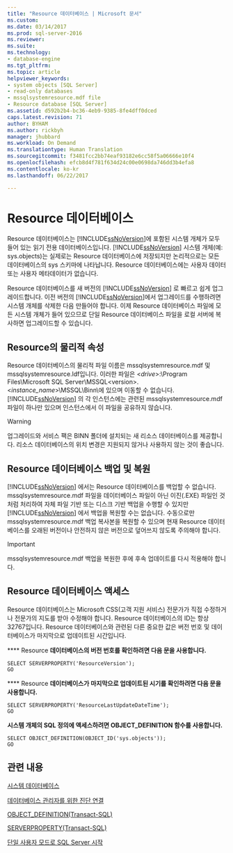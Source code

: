 ```yaml
---
title: "Resource 데이터베이스 | Microsoft 문서"
ms.custom: 
ms.date: 03/14/2017
ms.prod: sql-server-2016
ms.reviewer: 
ms.suite: 
ms.technology:
- database-engine
ms.tgt_pltfrm: 
ms.topic: article
helpviewer_keywords:
- system objects [SQL Server]
- read-only databases
- mssqlsystemresource.mdf file
- Resource database [SQL Server]
ms.assetid: d592b2b4-bc36-4eb9-9385-8fe4dff0dced
caps.latest.revision: 71
author: BYHAM
ms.author: rickbyh
manager: jhubbard
ms.workload: On Demand
ms.translationtype: Human Translation
ms.sourcegitcommit: f3481fcc2bb74eaf93182e6cc58f5a06666e10f4
ms.openlocfilehash: efcb8d4f781f634d24c00e0698da746dd3b4efa8
ms.contentlocale: ko-kr
ms.lasthandoff: 06/22/2017

---
```

# <a name="resource-database"></a>Resource 데이터베이스
  Resource 데이터베이스는 [!INCLUDE[ssNoVersion](../../includes/ssnoversion-md.md)]에 포함된 시스템 개체가 모두 들어 있는 읽기 전용 데이터베이스입니다. [!INCLUDE[ssNoVersion](../../includes/ssnoversion-md.md)] 시스템 개체(예: sys.objects)는 실제로는 Resource 데이터베이스에 저장되지만 논리적으로는 모든 데이터베이스의 sys 스키마에 나타납니다. Resource 데이터베이스에는 사용자 데이터 또는 사용자 메타데이터가 없습니다.  
  
 Resource 데이터베이스를 새 버전의 [!INCLUDE[ssNoVersion](../../includes/ssnoversion-md.md)] 로 빠르고 쉽게 업그레이드합니다. 이전 버전의 [!INCLUDE[ssNoVersion](../../includes/ssnoversion-md.md)]에서 업그레이드를 수행하려면 시스템 개체를 삭제한 다음 만들어야 합니다. 이제 Resource 데이터베이스 파일에 모든 시스템 개체가 들어 있으므로 단일 Resource 데이터베이스 파일을 로컬 서버에 복사하면 업그레이드할 수 있습니다.  
  
## <a name="physical-properties-of-resource"></a>Resource의 물리적 속성  
 Resource 데이터베이스의 물리적 파일 이름은 mssqlsystemresource.mdf 및 mssqlsystemresource.ldf입니다. 이러한 파일은 \<*drive*>:\Program Files\Microsoft SQL Server\MSSQL\<version>.\<*instance_name*>\MSSQL\Binn\에 있으며 이동할 수 없습니다. [!INCLUDE[ssNoVersion](../../includes/ssnoversion-md.md)] 의 각 인스턴스에는 관련된 mssqlsystemresource.mdf 파일이 하나만 있으며 인스턴스에서 이 파일을 공유하지 않습니다.  
  
> [!WARNING]  
>  업그레이드와 서비스 팩은 BINN 폴더에 설치되는 새 리소스 데이터베이스를 제공합니다. 리소스 데이터베이스의 위치 변경은 지원되지 않거나 사용하지 않는 것이 좋습니다.  
  
## <a name="backing-up-and-restoring-the-resource-database"></a>Resource 데이터베이스 백업 및 복원  
 [!INCLUDE[ssNoVersion](../../includes/ssnoversion-md.md)] 에서는 Resource 데이터베이스를 백업할 수 없습니다. mssqlsystemresource.mdf 파일을 데이터베이스 파일이 아닌 이진(.EXE) 파일인 것처럼 처리하여 자체 파일 기반 또는 디스크 기반 백업을 수행할 수 있지만 [!INCLUDE[ssNoVersion](../../includes/ssnoversion-md.md)] 에서 백업을 복원할 수는 없습니다. 수동으로만 mssqlsystemresource.mdf 백업 복사본을 복원할 수 있으며 현재 Resource 데이터베이스를 오래된 버전이나 안전하지 않은 버전으로 덮어쓰지 않도록 주의해야 합니다.  
  
> [!IMPORTANT]  
>  mssqlsystemresource.mdf 백업을 복원한 후에 후속 업데이트를 다시 적용해야 합니다.  
  
## <a name="accessing-the-resource-database"></a>Resource 데이터베이스 액세스  
 Resource 데이터베이스는 Microsoft CSS(고객 지원 서비스) 전문가가 직접 수정하거나 전문가의 지도를 받아 수정해야 합니다. Resource 데이터베이스의 ID는 항상 32767입니다. Resource 데이터베이스와 관련된 다른 중요한 값은 버전 번호 및 데이터베이스가 마지막으로 업데이트된 시간입니다.  
  
 **** Resource **데이터베이스의 버전 번호를 확인하려면 다음 문을 사용합니다.**  
  
```  
SELECT SERVERPROPERTY('ResourceVersion');  
GO  
```  
  
 **** Resource **데이터베이스가 마지막으로 업데이트된 시기를 확인하려면 다음 문을 사용합니다.**  
  
```  
SELECT SERVERPROPERTY('ResourceLastUpdateDateTime');  
GO  
```  
  
 **시스템 개체의 SQL 정의에 액세스하려면 OBJECT_DEFINITION 함수를 사용합니다.**  
  
```  
SELECT OBJECT_DEFINITION(OBJECT_ID('sys.objects'));  
GO  
```  
  
## <a name="related-content"></a>관련 내용  
 [시스템 데이터베이스](../../relational-databases/databases/system-databases.md)  
  
 [데이터베이스 관리자를 위한 진단 연결](../../database-engine/configure-windows/diagnostic-connection-for-database-administrators.md)  
  
 [OBJECT_DEFINITION&#40;Transact-SQL&#41;](../../t-sql/functions/object-definition-transact-sql.md)  
  
 [SERVERPROPERTY&#40;Transact-SQL&#41;](../../t-sql/functions/serverproperty-transact-sql.md)  
  
 [단일 사용자 모드로 SQL Server 시작](../../database-engine/configure-windows/start-sql-server-in-single-user-mode.md)  
  
  

